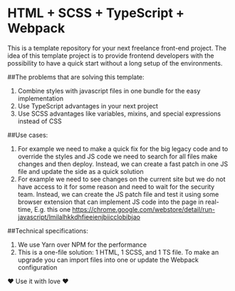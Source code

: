 # HTML + SCSS + TypeScript + Webpack

This is a template repository for your next freelance front-end project. The idea of this template project is to provide frontend developers with the possibility to have a quick start without a long setup of the environments.

##The problems that are solving this template:
1. Combine styles with javascript files in one bundle for the easy implementation
2. Use TypeScript advantages in your next project
3. Use SCSS advantages like variables, mixins, and special expressions instead of CSS

##Use cases:
1. For example we need to make a quick fix for the big legacy code and to override the styles and JS code we need to search for all files make changes and then deploy. Instead, we can create a fast patch in one JS file and update the side as a quick solution
2. For example we need to see changes on the current site but we do not have access to it for some reason and need to wait for the security team. Instead, we can create the JS patch file and test it using some browser extension that can implement JS code into the page in real-time,
   E.g. this one https://chrome.google.com/webstore/detail/run-javascript/lmilalhkkdhfieeienjbiicclobibjao

##Technical specifications:
1. We use Yarn over NPM for the performance
2. This is a one-file solution: 1 HTML, 1 SCSS, and 1 TS file. To make an upgrade you can import files into one or update the Webpack configuration

❤ Use it with love ❤

